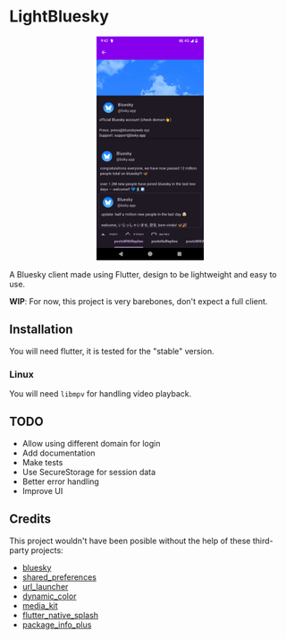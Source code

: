 # LightBluesky
<p align="center">
    <img alt="LightBluesky profile screenshot" src=".github/screenshots/profile.png" height="400" />
</p>

A Bluesky client made using Flutter, design to be lightweight and easy to use.

**WIP**: For now, this project is very barebones, don't expect a full client.

## Installation
You will need flutter, it is tested for the "stable" version.

### Linux
You will need `libmpv` for handling video playback.

## TODO
* Allow using different domain for login
* Add documentation
* Make tests
* Use SecureStorage for session data
* Better error handling
* Improve UI

## Credits
This project wouldn't have been posible without the help of these third-party projects:
- [bluesky](https://atprotodart.com/)
- [shared_preferences](https://github.com/flutter/packages/tree/main/packages/shared_preferences/shared_preferences)
- [url_launcher](https://github.com/flutter/packages/tree/main/packages/url_launcher/url_launcher)
- [dynamic_color](https://github.com/material-foundation/flutter-packages/tree/main/packages/dynamic_color)
- [media_kit](https://github.com/media-kit/media-kit)
- [flutter_native_splash](https://github.com/jonbhanson/flutter_native_splash)
- [package_info_plus](https://github.com/fluttercommunity/plus_plugins)
